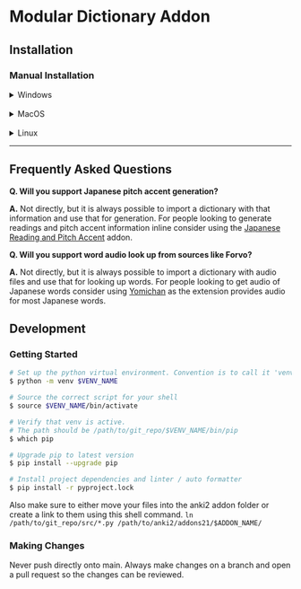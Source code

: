 # Modular Dictionary Addon

## Installation

### Manual Installation

<Details>
<Summary>Windows</Summary>

```sh
# Clone the addon contents
$ git clone https://github.com/OrangeRed/anki-mod-dictionaries.git

# Copy the addon contents into the Anki Addon folder
$ cp -r anki-mod-dictionaries/src %AppData%/anki2/addons21/
```

After copying the code from the git repository into the anki addon folder the addon will be active when you start anki.

Also it is recommended that you rename the folder to something else since having an addon called `src/` is a bit unsanitary.

</Details>

<br/>

<Details>
<Summary>MacOS</Summary>

```sh
# Clone the addon contents
$ git clone https://github.com/OrangeRed/anki-mod-dictionaries.git

# Copy the addon contents into the Anki Addon folder
$ cp -r anki-mod-dictionaries/src ~/Library/Application Support/Anki2/addons21/
```

After copying the code from the git repository into the anki addon folder the addon will be active when you start anki.

Also it is recommended that you rename the folder to something else since having an addon called `src/` is a bit unsanitary.

</Details>

<br/>

<Details>
<Summary>Linux</Summary>

```sh
# Clone the addon contents
$ git clone https://github.com/OrangeRed/anki-mod-dictionaries.git

# Copy the addon contents into the Anki Addon folder
$ cp -r anki-mod-dictionaries/src ~/.local/share/anki2/addons/
```

After copying the code from the git repository into the anki addon folder the addon will be active when you start anki.

Also it is recommended that you rename the folder to something else since having an addon called `src/` is a bit unsanitary.

</Details>

<hr/>

## Frequently Asked Questions

**Q. Will you support Japanese pitch accent generation?**

**A.** Not directly, but it is always possible to import a dictionary with that information and use that for generation. For people looking to generate readings and pitch accent information inline consider using the [Japanese Reading and Pitch Accent](https://github.com/Ben-Kerman/anki-jrp) addon.

**Q. Will you support word audio look up from sources like Forvo?**

**A.** Not directly, but it is always possible to import a dictionary with audio files and use that for looking up words.
For people looking to get audio of Japanese words consider using [Yomichan](https://foosoft.net/projects/yomichan/) as the extension provides audio for most Japanese words.

## Development

### Getting Started

```bash
# Set up the python virtual environment. Convention is to call it 'venv'
$ python -m venv $VENV_NAME

# Source the correct script for your shell
$ source $VENV_NAME/bin/activate

# Verify that venv is active.
# The path should be /path/to/git_repo/$VENV_NAME/bin/pip
$ which pip

# Upgrade pip to latest version
$ pip install --upgrade pip

# Install project dependencies and linter / auto formatter
$ pip install -r pyproject.lock
```

Also make sure to either move your files into the anki2 addon folder or create a link to them using this shell command.
`ln /path/to/git_repo/src/*.py /path/to/anki2/addons21/$ADDON_NAME/`

### Making Changes

Never push directly onto main. Always make changes on a branch and open a pull request so the changes can be reviewed.
